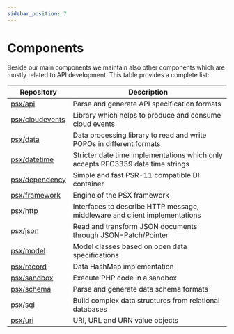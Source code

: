 ```yaml
---
sidebar_position: 7
---
```


# Components

Beside our main components we maintain also other components which are mostly related to API development. This table
provides a complete list: 

| Repository    | Description   |
| ------------- | ------------- |
| [psx/api](https://github.com/apioo/psx-api)                 | Parse and generate API specification formats |
| [psx/cloudevents](https://github.com/apioo/psx-cloudevents) | Library which helps to produce and consume cloud events |
| [psx/data](https://github.com/apioo/psx-data)               | Data processing library to read and write POPOs in different formats |
| [psx/datetime](https://github.com/apioo/psx-datetime)       | Stricter date time implementations which only accepts RFC3339 date time strings |
| [psx/dependency](https://github.com/apioo/psx-dependency)   | Simple and fast PSR-11 compatible DI container |
| [psx/framework](https://github.com/apioo/psx-framework)     | Engine of the PSX framework |
| [psx/http](https://github.com/apioo/psx-http)               | Interfaces to describe HTTP message, middleware and client implementations |
| [psx/json](https://github.com/apioo/psx-json)               | Read and transform JSON documents through JSON-Patch/Pointer |
| [psx/model](https://github.com/apioo/psx-model)             | Model classes based on open data specifications |
| [psx/record](https://github.com/apioo/psx-record)           | Data HashMap implementation |
| [psx/sandbox](https://github.com/apioo/psx-sandbox)         | Execute PHP code in a sandbox |
| [psx/schema](https://github.com/apioo/psx-schema)           | Parse and generate data schema formats |
| [psx/sql](https://github.com/apioo/psx-sql)                 | Build complex data structures from relational databases |
| [psx/uri](https://github.com/apioo/psx-uri)                 | URI, URL and URN value objects |
